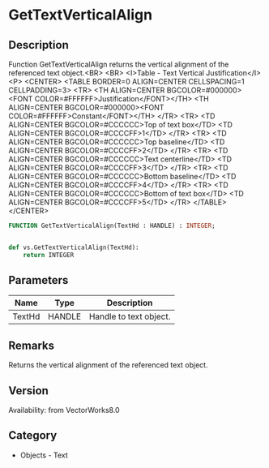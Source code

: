 # GetTextVerticalAlign

## Description
Function GetTextVerticalAlign returns the vertical alignment of the referenced text object.&lt;BR&gt;
&lt;BR&gt;
&lt;I&gt;Table - Text Vertical Justification&lt;/I&gt;&lt;P&gt;
&lt;CENTER&gt;
&lt;TABLE BORDER=0 ALIGN=CENTER CELLSPACING=1 CELLPADDING=3&gt;
  &lt;TR&gt; 
	&lt;TH ALIGN=CENTER BGCOLOR=#000000&gt;&lt;FONT COLOR=#FFFFFF&gt;Justification&lt;/FONT&gt;&lt;/TH&gt;
	&lt;TH ALIGN=CENTER BGCOLOR=#000000&gt;&lt;FONT COLOR=#FFFFFF&gt;Constant&lt;/FONT&gt;&lt;/TH&gt;
  &lt;/TR&gt;
  &lt;TR&gt; 
	&lt;TD ALIGN=CENTER BGCOLOR=#CCCCCC&gt;Top of text box&lt;/TD&gt;
	&lt;TD ALIGN=CENTER BGCOLOR=#CCCCFF&gt;1&lt;/TD&gt;
  &lt;/TR&gt;
  &lt;TR&gt; 
	&lt;TD ALIGN=CENTER BGCOLOR=#CCCCCC&gt;Top baseline&lt;/TD&gt;
	&lt;TD ALIGN=CENTER BGCOLOR=#CCCCFF&gt;2&lt;/TD&gt;
  &lt;/TR&gt;
  &lt;TR&gt; 
	&lt;TD ALIGN=CENTER BGCOLOR=#CCCCCC&gt;Text centerline&lt;/TD&gt;
	&lt;TD ALIGN=CENTER BGCOLOR=#CCCCFF&gt;3&lt;/TD&gt;
  &lt;/TR&gt;
  &lt;TR&gt; 
	&lt;TD ALIGN=CENTER BGCOLOR=#CCCCCC&gt;Bottom baseline&lt;/TD&gt;
	&lt;TD ALIGN=CENTER BGCOLOR=#CCCCFF&gt;4&lt;/TD&gt;
  &lt;/TR&gt;
  &lt;TR&gt; 
	&lt;TD ALIGN=CENTER BGCOLOR=#CCCCCC&gt;Bottom of text box&lt;/TD&gt;
	&lt;TD ALIGN=CENTER BGCOLOR=#CCCCFF&gt;5&lt;/TD&gt;
  &lt;/TR&gt;
&lt;/TABLE&gt;
&lt;/CENTER&gt;

```pascal
FUNCTION GetTextVerticalAlign(TextHd : HANDLE) : INTEGER;
```

```python

def vs.GetTextVerticalAlign(TextHd):
    return INTEGER
```

## Parameters
|Name|Type|Description|
|---|---|---|
|TextHd|HANDLE|Handle to text object.|

## Remarks
Returns the vertical alignment of the referenced text object.

## Version
Availability: from VectorWorks8.0
## Category
* Objects - Text

